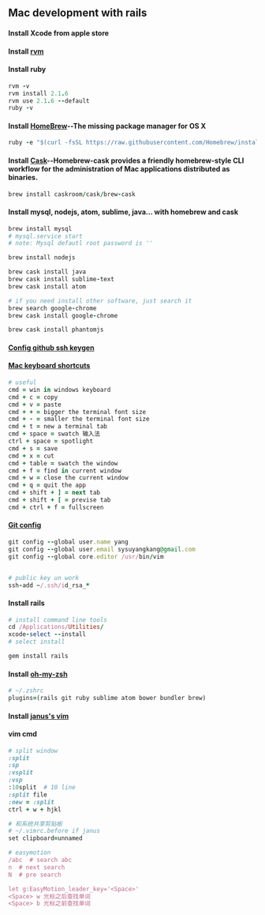 ## Mac development with rails


#### Install Xcode from apple store

#### Install [rvm](http://rvm.io)

#### Install ruby

```ruby
rvm -v
rvm install 2.1.6
rvm use 2.1.6 --default
ruby -v
```

#### Install [HomeBrew](http://brew.sh)--The missing package manager for OS X

```ruby
ruby -e "$(curl -fsSL https://raw.githubusercontent.com/Homebrew/install/master/install)"
```

#### Install [Cask](https://github.com/caskroom/homebrew-cask)--Homebrew-cask provides a friendly homebrew-style CLI workflow for the administration of Mac applications distributed as binaries.

```ruby
brew install caskroom/cask/brew-cask
```

#### Install mysql, nodejs, atom, sublime, java... with homebrew and cask

```ruby
brew install mysql
# mysql.service start
# note: Mysql defautl root password is ''

brew install nodejs

brew cask install java
brew cask install sublime-text
brew cask install atom

# if you need install other software, just search it
brew search google-chrome
brew cask install google-chrome

brew cask install phantomjs
```

#### [Config github ssh keygen](https://help.github.com/articles/generating-ssh-keys/)

#### [Mac keyboard shortcuts](https://support.apple.com/en-us/HT201236)

```ruby
# useful
cmd = win in windows keyboard
cmd + c = copy
cmd + v = paste
cmd + + = bigger the terminal font size
cmd + - = smaller the terminal font size
cmd + t = new a terminal tab
cmd + space = swatch 输入法
ctrl + space = spotlight
cmd + s = save
cmd + x = cut
cmd + table = swatch the window
cmd + f = find in current window
cmd + w = close the current window
cmd + q = quit the app
cmd + shift + ] = next tab
cmd + shift + [ = previse tab
cmd + ctrl + f = fullscreen
```

#### [Git config](http://git-scm.com/docs/git-config)

```ruby
git config --global user.name yang
git config --global user.email sysuyangkang@gmail.com
git config --global core.editor /usr/bin/vim


# public key un work
ssh-add ~/.ssh/id_rsa_*
```

#### Install rails

```ruby
# install command line tools
cd /Applications/Utilities/
xcode-select --install
# select install

gem install rails
```

#### Install [oh-my-zsh](https://github.com/robbyrussell/oh-my-zsh)

```ruby
# ~/.zshrc
plugins=(rails git ruby sublime atom bower bundler brew)
```

#### Install [janus's vim](https://github.com/carlhuda/janus)

#### vim cmd

```ruby
# split window
:split
:sp
:vsplit
:vsp
:10split  # 10 line
:split file
:new = :split
ctrl + w + hjkl

# 和系统共享剪贴板
# ~/.vimrc.before if janus
set clipboard=unnamed

# easymotion
/abc  # search abc
n  # next search
N  # pre search

let g:EasyMotion_leader_key='<Space>'
<Space> w 光标之后查找单词
<Space> b 光标之前查找单词
```
